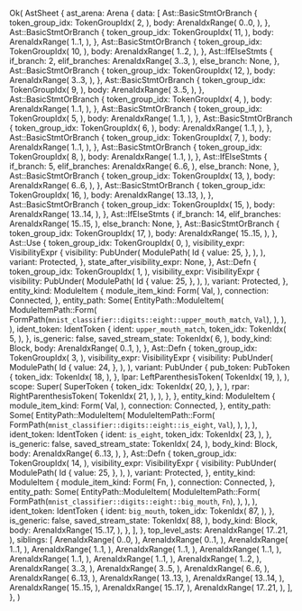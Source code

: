 Ok(
    AstSheet {
        ast_arena: Arena {
            data: [
                Ast::BasicStmtOrBranch {
                    token_group_idx: TokenGroupIdx(
                        2,
                    ),
                    body: ArenaIdxRange(
                        0..0,
                    ),
                },
                Ast::BasicStmtOrBranch {
                    token_group_idx: TokenGroupIdx(
                        11,
                    ),
                    body: ArenaIdxRange(
                        1..1,
                    ),
                },
                Ast::BasicStmtOrBranch {
                    token_group_idx: TokenGroupIdx(
                        10,
                    ),
                    body: ArenaIdxRange(
                        1..2,
                    ),
                },
                Ast::IfElseStmts {
                    if_branch: 2,
                    elif_branches: ArenaIdxRange(
                        3..3,
                    ),
                    else_branch: None,
                },
                Ast::BasicStmtOrBranch {
                    token_group_idx: TokenGroupIdx(
                        12,
                    ),
                    body: ArenaIdxRange(
                        3..3,
                    ),
                },
                Ast::BasicStmtOrBranch {
                    token_group_idx: TokenGroupIdx(
                        9,
                    ),
                    body: ArenaIdxRange(
                        3..5,
                    ),
                },
                Ast::BasicStmtOrBranch {
                    token_group_idx: TokenGroupIdx(
                        4,
                    ),
                    body: ArenaIdxRange(
                        1..1,
                    ),
                },
                Ast::BasicStmtOrBranch {
                    token_group_idx: TokenGroupIdx(
                        5,
                    ),
                    body: ArenaIdxRange(
                        1..1,
                    ),
                },
                Ast::BasicStmtOrBranch {
                    token_group_idx: TokenGroupIdx(
                        6,
                    ),
                    body: ArenaIdxRange(
                        1..1,
                    ),
                },
                Ast::BasicStmtOrBranch {
                    token_group_idx: TokenGroupIdx(
                        7,
                    ),
                    body: ArenaIdxRange(
                        1..1,
                    ),
                },
                Ast::BasicStmtOrBranch {
                    token_group_idx: TokenGroupIdx(
                        8,
                    ),
                    body: ArenaIdxRange(
                        1..1,
                    ),
                },
                Ast::IfElseStmts {
                    if_branch: 5,
                    elif_branches: ArenaIdxRange(
                        6..6,
                    ),
                    else_branch: None,
                },
                Ast::BasicStmtOrBranch {
                    token_group_idx: TokenGroupIdx(
                        13,
                    ),
                    body: ArenaIdxRange(
                        6..6,
                    ),
                },
                Ast::BasicStmtOrBranch {
                    token_group_idx: TokenGroupIdx(
                        16,
                    ),
                    body: ArenaIdxRange(
                        13..13,
                    ),
                },
                Ast::BasicStmtOrBranch {
                    token_group_idx: TokenGroupIdx(
                        15,
                    ),
                    body: ArenaIdxRange(
                        13..14,
                    ),
                },
                Ast::IfElseStmts {
                    if_branch: 14,
                    elif_branches: ArenaIdxRange(
                        15..15,
                    ),
                    else_branch: None,
                },
                Ast::BasicStmtOrBranch {
                    token_group_idx: TokenGroupIdx(
                        17,
                    ),
                    body: ArenaIdxRange(
                        15..15,
                    ),
                },
                Ast::Use {
                    token_group_idx: TokenGroupIdx(
                        0,
                    ),
                    visibility_expr: VisibilityExpr {
                        visibility: PubUnder(
                            ModulePath(
                                Id {
                                    value: 25,
                                },
                            ),
                        ),
                        variant: Protected,
                    },
                    state_after_visibility_expr: None,
                },
                Ast::Defn {
                    token_group_idx: TokenGroupIdx(
                        1,
                    ),
                    visibility_expr: VisibilityExpr {
                        visibility: PubUnder(
                            ModulePath(
                                Id {
                                    value: 25,
                                },
                            ),
                        ),
                        variant: Protected,
                    },
                    entity_kind: ModuleItem {
                        module_item_kind: Form(
                            Val,
                        ),
                        connection: Connected,
                    },
                    entity_path: Some(
                        EntityPath::ModuleItem(
                            ModuleItemPath::Form(
                                FormPath(`mnist_classifier::digits::eight::upper_mouth_match`, `Val`),
                            ),
                        ),
                    ),
                    ident_token: IdentToken {
                        ident: `upper_mouth_match`,
                        token_idx: TokenIdx(
                            5,
                        ),
                    },
                    is_generic: false,
                    saved_stream_state: TokenIdx(
                        6,
                    ),
                    body_kind: Block,
                    body: ArenaIdxRange(
                        0..1,
                    ),
                },
                Ast::Defn {
                    token_group_idx: TokenGroupIdx(
                        3,
                    ),
                    visibility_expr: VisibilityExpr {
                        visibility: PubUnder(
                            ModulePath(
                                Id {
                                    value: 24,
                                },
                            ),
                        ),
                        variant: PubUnder {
                            pub_token: PubToken {
                                token_idx: TokenIdx(
                                    18,
                                ),
                            },
                            lpar: LeftParenthesisToken(
                                TokenIdx(
                                    19,
                                ),
                            ),
                            scope: Super(
                                SuperToken {
                                    token_idx: TokenIdx(
                                        20,
                                    ),
                                },
                            ),
                            rpar: RightParenthesisToken(
                                TokenIdx(
                                    21,
                                ),
                            ),
                        },
                    },
                    entity_kind: ModuleItem {
                        module_item_kind: Form(
                            Val,
                        ),
                        connection: Connected,
                    },
                    entity_path: Some(
                        EntityPath::ModuleItem(
                            ModuleItemPath::Form(
                                FormPath(`mnist_classifier::digits::eight::is_eight`, `Val`),
                            ),
                        ),
                    ),
                    ident_token: IdentToken {
                        ident: `is_eight`,
                        token_idx: TokenIdx(
                            23,
                        ),
                    },
                    is_generic: false,
                    saved_stream_state: TokenIdx(
                        24,
                    ),
                    body_kind: Block,
                    body: ArenaIdxRange(
                        6..13,
                    ),
                },
                Ast::Defn {
                    token_group_idx: TokenGroupIdx(
                        14,
                    ),
                    visibility_expr: VisibilityExpr {
                        visibility: PubUnder(
                            ModulePath(
                                Id {
                                    value: 25,
                                },
                            ),
                        ),
                        variant: Protected,
                    },
                    entity_kind: ModuleItem {
                        module_item_kind: Form(
                            Fn,
                        ),
                        connection: Connected,
                    },
                    entity_path: Some(
                        EntityPath::ModuleItem(
                            ModuleItemPath::Form(
                                FormPath(`mnist_classifier::digits::eight::big_mouth`, `Fn`),
                            ),
                        ),
                    ),
                    ident_token: IdentToken {
                        ident: `big_mouth`,
                        token_idx: TokenIdx(
                            87,
                        ),
                    },
                    is_generic: false,
                    saved_stream_state: TokenIdx(
                        88,
                    ),
                    body_kind: Block,
                    body: ArenaIdxRange(
                        15..17,
                    ),
                },
            ],
        },
        top_level_asts: ArenaIdxRange(
            17..21,
        ),
        siblings: [
            ArenaIdxRange(
                0..0,
            ),
            ArenaIdxRange(
                0..1,
            ),
            ArenaIdxRange(
                1..1,
            ),
            ArenaIdxRange(
                1..1,
            ),
            ArenaIdxRange(
                1..1,
            ),
            ArenaIdxRange(
                1..1,
            ),
            ArenaIdxRange(
                1..1,
            ),
            ArenaIdxRange(
                1..1,
            ),
            ArenaIdxRange(
                1..2,
            ),
            ArenaIdxRange(
                3..3,
            ),
            ArenaIdxRange(
                3..5,
            ),
            ArenaIdxRange(
                6..6,
            ),
            ArenaIdxRange(
                6..13,
            ),
            ArenaIdxRange(
                13..13,
            ),
            ArenaIdxRange(
                13..14,
            ),
            ArenaIdxRange(
                15..15,
            ),
            ArenaIdxRange(
                15..17,
            ),
            ArenaIdxRange(
                17..21,
            ),
        ],
    },
)